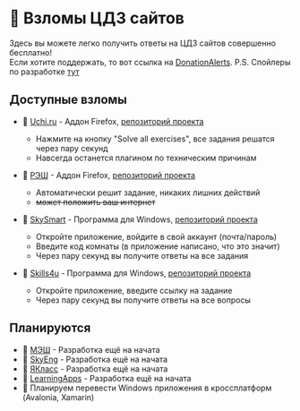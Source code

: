 # 🤖 Взломы ЦДЗ сайтов
Здесь вы можете легко получить ответы на ЦДЗ сайтов совершенно бесплатно! \
Если хотите поддержать, то вот ссылка на [DonationAlerts](https://www.donationalerts.com/r/theairblow).
P.S. Спойлеры по разработке [тут](https://github.com/TheAirBlow/HackPack/blob/main/Methods.md)

## Доступные взломы
* 📗 [Uchi.ru](https://uchi.ru) - Аддон Firefox, [репозиторий проекта](https://github.com/TheAirBlow/HackPack/blob/main/uchihack)
    * Нажмите на кнопку "Solve all exercises", все задания решатся через пару секунд
    * Навсегда останется плагином по техническим причинам
* 📗 [РЭШ](https://resh.edu.ru) - Аддон Firefox, [репозиторий проекта](https://github.com/TheAirBlow/HackPack/blob/main/rehack)
    * Автоматически решит задание, никаких лишних действий
    * ~~может положить ваш интернет~~
* 📗 [SkySmart](https://skysmart.ru) - Программа для Windows, [репозиторий проекта](https://github.com/theairblow/skysmart)
    * Откройте приложение, войдите в свой аккаунт (почта/пароль)
    * Введите код комнаты (в приложение написано, что это значит)
    * Через пару секунд вы получите ответы на все задания

* 📗 [Skills4u](https://skills4u.ru) - Программа для Windows, [репозиторий проекта](https://github.com/theairblow/skills4u)
    * Откройте приложение, введите ссылку на задание
    * Через пару секунд вы получите ответы на все вопросы

## Планируются
* 📕 [МЭШ](https://uchebnik.mos.ru) - Разработка ещё на начата
* 📕 [SkyEng](https://skyeng.ru) - Разработка ещё на начата
* 📕 [ЯКласс](https://yaklass.ru) - Разработка ещё на начата
* 📕 [LearningApps](https://learningapps.org) - Разработка ещё на начата
* 📕 Планируем перевести Windows приложения в кроссплатформ (Avalonia, Xamarin)

